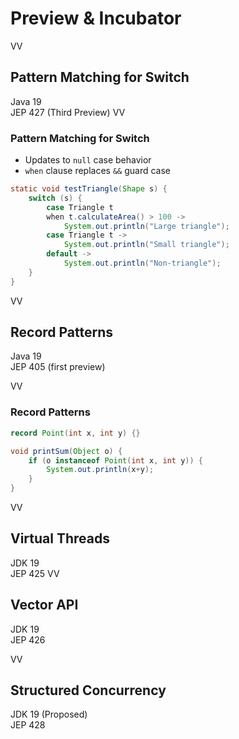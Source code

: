# Preview & Incubator

VV

## Pattern Matching for Switch

Java 19<br/>
JEP 427 (Third Preview)
VV
### Pattern Matching for Switch

* Updates to `null` case behavior
* `when` clause replaces `&&` guard case

```java
static void testTriangle(Shape s) {
    switch (s) {
        case Triangle t
        when t.calculateArea() > 100 ->
            System.out.println("Large triangle");
        case Triangle t ->
            System.out.println("Small triangle");
        default ->
            System.out.println("Non-triangle");
    }
}
```
VV

## Record Patterns

Java 19<br/>
JEP 405 (first preview)

VV

### Record Patterns

```java
record Point(int x, int y) {}

void printSum(Object o) {
    if (o instanceof Point(int x, int y)) {
        System.out.println(x+y);
    }
}
```
VV

## Virtual Threads

JDK 19 <br/>
JEP 425 
VV

## Vector API

JDK 19 <br/>
JEP 426

VV

## Structured Concurrency

JDK 19 (Proposed) <br/>
JEP 428